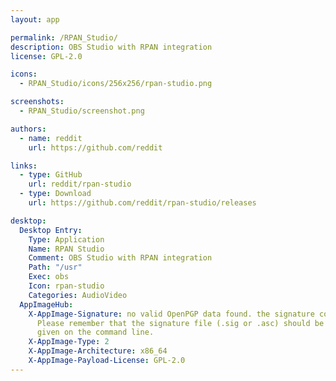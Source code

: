 ```yaml
---
layout: app

permalink: /RPAN_Studio/
description: OBS Studio with RPAN integration
license: GPL-2.0

icons:
  - RPAN_Studio/icons/256x256/rpan-studio.png

screenshots:
  - RPAN_Studio/screenshot.png

authors:
  - name: reddit
    url: https://github.com/reddit

links:
  - type: GitHub
    url: reddit/rpan-studio
  - type: Download
    url: https://github.com/reddit/rpan-studio/releases

desktop:
  Desktop Entry:
    Type: Application
    Name: RPAN Studio
    Comment: OBS Studio with RPAN integration
    Path: "/usr"
    Exec: obs
    Icon: rpan-studio
    Categories: AudioVideo
  AppImageHub:
    X-AppImage-Signature: no valid OpenPGP data found. the signature could not be verified.
      Please remember that the signature file (.sig or .asc) should be the first file
      given on the command line.
    X-AppImage-Type: 2
    X-AppImage-Architecture: x86_64
    X-AppImage-Payload-License: GPL-2.0
---
```

